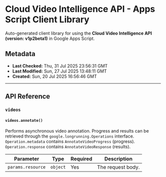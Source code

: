 # Cloud Video Intelligence API - Apps Script Client Library

Auto-generated client library for using the **Cloud Video Intelligence API (version: v1p2beta1)** in Google Apps Script.

## Metadata

- **Last Checked:** Thu, 31 Jul 2025 23:56:31 GMT
- **Last Modified:** Sun, 27 Jul 2025 13:48:11 GMT
- **Created:** Sun, 20 Jul 2025 16:56:46 GMT



---

## API Reference

### `videos`

#### `videos.annotate()`

Performs asynchronous video annotation. Progress and results can be retrieved through the `google.longrunning.Operations` interface. `Operation.metadata` contains `AnnotateVideoProgress` (progress). `Operation.response` contains `AnnotateVideoResponse` (results).

| Parameter | Type | Required | Description |
|---|---|---|---|
| `params.resource` | `object` | Yes | The request body. |